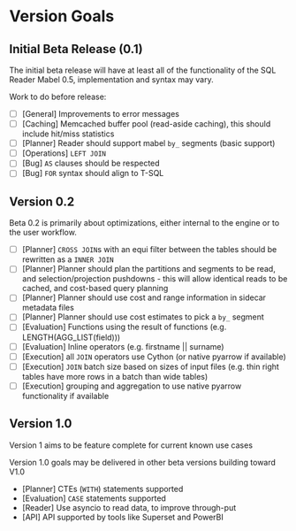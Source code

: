 # Version Goals

## Initial Beta Release (0.1)

The initial beta release will have at least all of the functionality of the SQL Reader Mabel 0.5, implementation and syntax may vary.

Work to do before release:

- [ ] [General] Improvements to error messages
- [ ] [Caching] Memcached buffer pool (read-aside caching), this should include hit/miss statistics
- [ ] [Planner] Reader should support mabel `by_` segments (basic support)
- [ ] [Operations] `LEFT JOIN`
- [ ] [Bug] `AS` clauses should be respected
- [ ] [Bug] `FOR` syntax should align to T-SQL

## Version 0.2

Beta 0.2 is primarily about optimizations, either internal to the engine or to the user workflow.

- [ ] [Planner] `CROSS JOIN`s with an equi filter between the tables should be rewritten as a `INNER JOIN`
- [ ] [Planner] Planner should plan the partitions and segments to be read, and selection/projection pushdowns - this will allow identical reads to be cached, and cost-based query planning
- [ ] [Planner] Planner should use cost and range information in sidecar metadata files 
- [ ] [Planner] Planner should use cost estimates to pick a `by_` segment
- [ ] [Evaluation] Functions using the result of functions (e.g. LENGTH(AGG_LIST(field)))
- [ ] [Evaluation] Inline operators (e.g. firstname || surname)
- [ ] [Execution] all `JOIN` operators use Cython (or native pyarrow if available)
- [ ] [Execution] `JOIN` batch size based on sizes of input files (e.g. thin right tables have more rows in a batch than wide tables)
- [ ] [Execution] grouping and aggregation to use native pyarrow functionality if available
 
## Version 1.0

Version 1 aims to be feature complete for current known use cases

Version 1.0 goals may be delivered in other beta versions building toward V1.0

- [Planner] CTEs (`WITH`) statements supported
- [Evaluation] `CASE` statements supported
- [Reader] Use asyncio to read data, to improve through-put
- [API] API supported by tools like Superset and PowerBI

